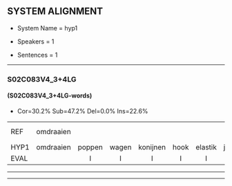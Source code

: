 
## SYSTEM ALIGNMENT

- System Name = hyp1

- Speakers = 1

- Sentences = 1

---

### S02C083V4_3+4LG

#### (S02C083V4_3+4LG-words)

- Cor=30.2%	Sub=47.2%	Del=0.0%	Ins=22.6%

|  |  |  |  |  |  |  |  |  |  |  |  |  |  |  |  |  |  |  |  |  |  |  |  |  |  |  |  |  |  |  |  |  |  |  |  |  |  |  |  |  |  |  |  |  |  |  |  |  |  |  |  |  |  |
|:--- |:---:|:---:|:---:|:---:|:---:|:---:|:---:|:---:|:---:|:---:|:---:|:---:|:---:|:---:|:---:|:---:|:---:|:---:|:---:|:---:|:---:|:---:|:---:|:---:|:---:|:---:|:---:|:---:|:---:|:---:|:---:|:---:|:---:|:---:|:---:|:---:|:---:|:---:|:---:|:---:|:---:|:---:|:---:|:---:|:---:|:---:|:---:|:---:|:---:|:---:|:---:|:---:|:---:|
| REF | omdraaien |  |  |  |  |  |  | poppenwagen | konijnenhok | elastiekje | ruziemaken | teddybeer | dierentuin | paddenstoelen | verstoppertje | wasmachine |  |  |  | fototoestel | toiletpapier | vrachtwagen | buurmannen | vogelkooi | olifant | schommelen | iedereen | schoenenwinkel | knutselen | ophangen | verjaardag | sprookjesboek |  | tandenborstel | lucifer | slaapkamer | achterdeur | ziekenhuis | nieuwsgierig | afblijven |  | kabouter | washandje | sneeuwwitje | *(goedendag) | goeiendag | vakantie |  | limonade | autorijden | eindelijk | familie | chocolade |
| HYP1 | omdraaien | poppen | wagen | konijnen | hook | elastik | jo | ruzie | maken | taddiber | terentun | wadde | stoelen | verstobertjo | met | wasmachine | foto't | woustel | toilet | papier | vraagdwagen | buermannen | vogel | kooi | oalifant | schomelen | idereen | schoenwinkel | knutselen | ophangen | verjaardag | sprookjesboek | tanden | bortel | lisifer | slaapkamer | achterdeur | ziekenhuis | nieuwsgierig | afblijven | kawouter | ashandje | snewitj | goeden | dag | goeiendag | vakantie | jonge | nada | autorijden | eindelijk | fanmilie | chocolade |
| EVAL |  | I | I | I | I | I | I | S | S | S | S | S | S | S | S |  | I | I | I | S | S | S | S | S | S | S | S | S |  |  |  |  | I | S | S |  |  |  |  |  | I | S | S | S | S |  |  | I | S |  |  | S |  |
---

---
